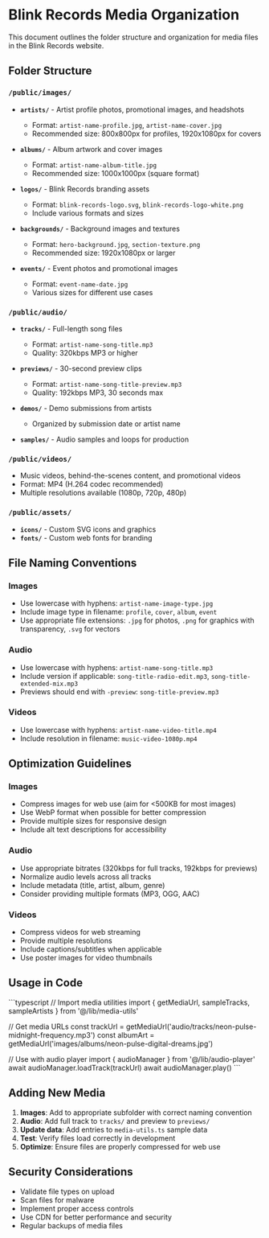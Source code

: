 # Blink Records Media Organization

This document outlines the folder structure and organization for media files in the Blink Records website.

## Folder Structure

### `/public/images/`
- **`artists/`** - Artist profile photos, promotional images, and headshots
  - Format: `artist-name-profile.jpg`, `artist-name-cover.jpg`
  - Recommended size: 800x800px for profiles, 1920x1080px for covers
  
- **`albums/`** - Album artwork and cover images
  - Format: `artist-name-album-title.jpg`
  - Recommended size: 1000x1000px (square format)
  
- **`logos/`** - Blink Records branding assets
  - Format: `blink-records-logo.svg`, `blink-records-logo-white.png`
  - Include various formats and sizes
  
- **`backgrounds/`** - Background images and textures
  - Format: `hero-background.jpg`, `section-texture.png`
  - Recommended size: 1920x1080px or larger
  
- **`events/`** - Event photos and promotional images
  - Format: `event-name-date.jpg`
  - Various sizes for different use cases

### `/public/audio/`
- **`tracks/`** - Full-length song files
  - Format: `artist-name-song-title.mp3`
  - Quality: 320kbps MP3 or higher
  
- **`previews/`** - 30-second preview clips
  - Format: `artist-name-song-title-preview.mp3`
  - Quality: 192kbps MP3, 30 seconds max
  
- **`demos/`** - Demo submissions from artists
  - Organized by submission date or artist name
  
- **`samples/`** - Audio samples and loops for production

### `/public/videos/`
- Music videos, behind-the-scenes content, and promotional videos
- Format: MP4 (H.264 codec recommended)
- Multiple resolutions available (1080p, 720p, 480p)

### `/public/assets/`
- **`icons/`** - Custom SVG icons and graphics
- **`fonts/`** - Custom web fonts for branding

## File Naming Conventions

### Images
- Use lowercase with hyphens: `artist-name-image-type.jpg`
- Include image type in filename: `profile`, `cover`, `album`, `event`
- Use appropriate file extensions: `.jpg` for photos, `.png` for graphics with transparency, `.svg` for vectors

### Audio
- Use lowercase with hyphens: `artist-name-song-title.mp3`
- Include version if applicable: `song-title-radio-edit.mp3`, `song-title-extended-mix.mp3`
- Previews should end with `-preview`: `song-title-preview.mp3`

### Videos
- Use lowercase with hyphens: `artist-name-video-title.mp4`
- Include resolution in filename: `music-video-1080p.mp4`

## Optimization Guidelines

### Images
- Compress images for web use (aim for <500KB for most images)
- Use WebP format when possible for better compression
- Provide multiple sizes for responsive design
- Include alt text descriptions for accessibility

### Audio
- Use appropriate bitrates (320kbps for full tracks, 192kbps for previews)
- Normalize audio levels across all tracks
- Include metadata (title, artist, album, genre)
- Consider providing multiple formats (MP3, OGG, AAC)

### Videos
- Compress videos for web streaming
- Provide multiple resolutions
- Include captions/subtitles when applicable
- Use poster images for video thumbnails

## Usage in Code

\`\`\`typescript
// Import media utilities
import { getMediaUrl, sampleTracks, sampleArtists } from '@/lib/media-utils'

// Get media URLs
const trackUrl = getMediaUrl('audio/tracks/neon-pulse-midnight-frequency.mp3')
const albumArt = getMediaUrl('images/albums/neon-pulse-digital-dreams.jpg')

// Use with audio player
import { audioManager } from '@/lib/audio-player'
await audioManager.loadTrack(trackUrl)
await audioManager.play()
\`\`\`

## Adding New Media

1. **Images**: Add to appropriate subfolder with correct naming convention
2. **Audio**: Add full track to `tracks/` and preview to `previews/`
3. **Update data**: Add entries to `media-utils.ts` sample data
4. **Test**: Verify files load correctly in development
5. **Optimize**: Ensure files are properly compressed for web use

## Security Considerations

- Validate file types on upload
- Scan files for malware
- Implement proper access controls
- Use CDN for better performance and security
- Regular backups of media files
